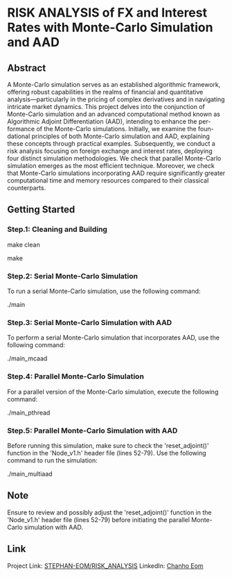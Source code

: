 # RISK ANALYSIS of FX and Interest Rates with Monte-Carlo Simulation and AAD

## Abstract
A Monte-Carlo simulation serves as an established algorithmic framework, offering robust capabilities in the realms of financial and quantitative analysis—particularly in the pricing of complex derivatives and in navigating intricate market dynamics. This project delves into the conjunction of Monte-Carlo simulation and an advanced computational method known as Algorithmic Adjoint Differentiation (AAD), intending to enhance the per- formance of the Monte-Carlo simulations. Initially, we examine the foun- dational principles of both Monte-Carlo simulation and AAD, explaining these concepts through practical examples. Subsequently, we conduct a risk analysis focusing on foreign exchange and interest rates, deploying four distinct simulation methodologies. We check that parallel Monte-Carlo simulation emerges as the most efficient technique. Moreover, we check that Monte-Carlo simulations incorporating AAD require significantly greater computational time and memory resources compared to their classical counterparts.


## Getting Started
### Step.1: Cleaning and Building
make clean

make

### Step.2: Serial Monte-Carlo Simulation
To run a serial Monte-Carlo simulation, use the following command:

./main

### Step.3: Serial Monte-Carlo Simulation with AAD
To perform a serial Monte-Carlo simulation that incorporates AAD, use the following command:

./main_mcaad

### Step.4: Parallel Monte-Carlo Simulation
For a parallel version of the Monte-Carlo simulation, execute the following command:

./main_pthread

### Step.5: Parallel Monte-Carlo Simulation with AAD
Before running this simulation, make sure to check the 'reset_adjoint()' function in the 'Node_v1.h' header file (lines 52-79). Use the following command to run the simulation:

./main_multiaad

## Note
Ensure to review and possibly adjust the 'reset_adjoint()' function in the 'Node_v1.h' header file (lines 52-79) before initiating the parallel Monte-Carlo simulation with AAD.

## Link
Project Link: [STEPHAN-EOM/RISK_ANALYSIS](https://github.com/STEPHAN-EOM/RISK_ANALYSIS)
LinkedIn: [Chanho Eom](https://www.linkedin.com/in/chanhoeom/)